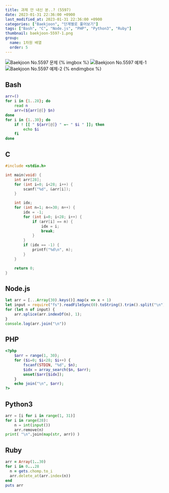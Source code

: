 ```yaml
---
title: 과제 안 내신 분..? (5597)
date: 2023-01-31 22:36:00 +0900
last_modified_at: 2023-01-31 22:36:00 +0900
categories: ["Baekjoon", "단계별로 풀어보기"]
tags: ["Bash", "C", "Node.js", "PHP", "Python3", "Ruby"]
thumbnail: baekjoon-5597-1.png
group:
  name: 1차원 배열
  order: 5
---
```


![Baekjoon No.5597 문제](baekjoon-5597-1.png)
{% imgbox %}
![Baekjoon No.5597 예제-1](baekjoon-5597-2.png)
![Baekjoon No.5597 예제-2](baekjoon-5597-3.png)
{% endimgbox %}

## Bash
```bash
arr=()
for i in {1..28}; do
	read n
	arr=(${arr[@]} $n)
done
for i in {1..30}; do
	if ! [[ " ${arr[@]} " =~ " $i " ]]; then
		echo $i
	fi
done
```

## C
```c
#include <stdio.h>

int main(void) {
	int arr[28];
	for (int i=0; i<28; i++) {
		scanf("%d", &arr[i]);
	}

	int idx;
	for (int n=1; n<=30; n++) {
		idx = -1;
		for (int i=0; i<28; i++) {
			if (arr[i] == n) {
				idx = i;
				break;
			}
		}
		if (idx == -1) {
			printf("%d\n", n);
		}
	}

	return 0;
}
```

## Node.js
```javascript
let arr = [...Array(30).keys()].map(x => x + 1)
let input = require("fs").readFileSync(0).toString().trim().split("\n").map(Number).sort();
for (let n of input) {
	arr.splice(arr.indexOf(n), 1);
}
console.log(arr.join("\n"))
```

## PHP
```php
<?php
	$arr = range(1, 30);
	for ($i=0; $i<28; $i++) {
		fscanf(STDIN, "%d", $n);
		$idx = array_search($n, $arr);
		unset($arr[$idx]);
	}
	echo join("\n", $arr);
?>
```

## Python3
```python
arr = [i for i in range(1, 31)]
for i in range(28):
    n = int(input())
    arr.remove(n)
print( "\n".join(map(str, arr)) )
```

## Ruby
```ruby
arr = Array(1..30)
for i in 0...28
  n = gets.chomp.to_i
  arr.delete_at(arr.index(n))
end
puts arr
```
